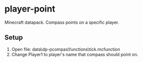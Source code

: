 # player-point
Minecraft datapack. Compass points on a specific player.

## Setup
1. Open file: data\dp-pcompas\functions\tick.mcfunction
2. Change Player1 to player's name that compass should point on.
